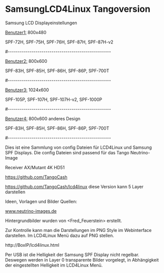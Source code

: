 # SamsungLCD4Linux Tangoversion

Samsung LCD Displayeinstellungen

<Benutzer1:>  800x480

SPF-72H, SPF-75H, SPF-76H, SPF-87H, SPF-87H-v2

#----------------------------------------------------

<Benutzer2:>  800x600

SPF-83H, SPF-85H, SPF-86H, SPF-86P, SPF-700T 

#----------------------------------------------------

<Benutzer3:>  1024x600

SPF-105P, SPF-107H, SPF-107H-v2, SPF-1000P

#----------------------------------------------------

<Benutzer4:>  800x600 anderes Design

SPF-83H, SPF-85H, SPF-86H, SPF-86P, SPF-700T 

#----------------------------------------------------

Dies ist eine Sammlung von config Dateien für LCD4Linux und Samsung SPF Displays.
Die config Dateien sind passend für das Tango Neutrino-Image

Receiver AX/Mutant 4K HD51

https://github.com/TangoCash

https://github.com/TangoCash/lcd4linux diese Version kann 5 Layer darstellen

Ideen, Vorlagen und Bilder Quellen:

www.neutrino-images.de

Hintergrundbilder wurden von <Fred_Feuerstein> erstellt.

Zur Kontrolle kann man die Darstellungen im PNG Style im Webinterface darstellen.
Im LCD4Linux Menü dazu auf PNG stellen.

http://BoxIP/lcd4linux.html

Per USB ist die Helligkeit der Samsung SPF Display nicht regelbar.
Deswegen werden in Layer 0 transparente Bilder vorgelegt,
in Abhängigkeit der eingestellten Helligkeit im LCD4Linux Menü.


